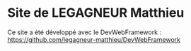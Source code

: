 # Site de LEGAGNEUR Matthieu

Ce site a été développé avec le DevWebFramework : https://github.com/legagneur-matthieu/DevWebFramework